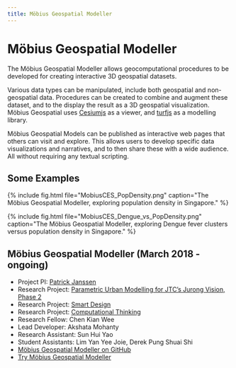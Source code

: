 ```yaml
---
title: Möbius Geospatial Modeller
---
```


# Möbius Geospatial Modeller

The Möbius Geospatial Modeller allows geocomputational procedures to be developed for creating interactive 3D geospatial datasets.

Various data types can be manipulated, include both geospatial and non-geospatial data. Procedures can be created to combine and augment these dataset, and to the display the result as a 3D geospatial visualization. Möbius Geospatial uses [Cesiumjs](https://cesiumjs.org/) as a viewer, and [turfjs](http://turfjs.org/) as a modelling library. 

Möbius Geospatial Models can be published as interactive web pages that others can visit and explore. This allows users to develop specific data visualizations and narratives, and to then share these with a wide audience. All without requiring any textual scripting.

## Some Examples

{% include fig.html file="MobiusCES_PopDensity.png" caption="The Möbius Geospatial Modeller, exploring population density in Singapore." %}

{% include fig.html file="MobiusCES_Dengue_vs_PopDensity.png" caption="The Möbius Geospatial Modeller, exploring Dengue fever clusters versus population density in Singapore." %}

## Möbius Geospatial Modeller (March 2018 - ongoing)
- Project PI: [Patrick Janssen](http://patrick.janssen.name/)
- Research Project: [Parametric Urban Modelling for JTC’s Jurong Vision, Phase 2](/projects/jurong_vision_phase2.html)
- Research Project: [Smart Design](/projects/smart_design.html)
- Research Project: [Computational Thinking](/projects/comp_think.html)
- Research Fellow: Chen Kian Wee
- Lead Developer: Akshata Mohanty
- Research Assistant: Sun Hui Yao
- Student Assistants: Lim Yan Yee Joie, Derek Pung Shuai Shi
- [Möbius Geospatial Modeller on GitHub](https://github.com/design-automation/mobius-cesium)
- [Try Möbius Geospatial Modeller](https://design-automation.github.io/mobius-geospatial/editor)
